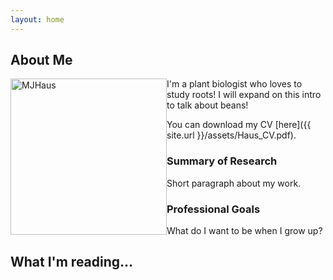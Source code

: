 ```yaml
---
layout: home
---
```


## About Me

<div style="float: left">
	<img src="{{ site.url }}/assets/images/MJH_Web1.jpg" alt="MJHaus" title="My face" width="250" height="250" />
</div>
I'm a plant biologist who loves to study roots! I will expand on this intro to talk about beans! 

You can download my CV [here]({{ site.url }}/assets/Haus_CV.pdf).






### Summary of Research

Short paragraph about my work.

### Professional Goals

What do I want to be when I grow up?

## What I'm reading...
